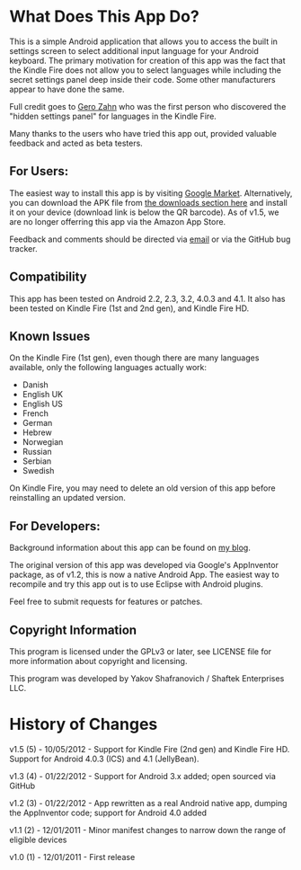 What Does This App Do?
======================
This is a simple Android application that allows you to access the built in settings screen to select additional input language for your Android keyboard. The primary motivation for creation of this app was the fact that the Kindle Fire does not allow you to select languages while including the secret settings panel deep inside their code. Some other manufacturers appear to have done the same.

Full credit goes to [Gero Zahn](http://blog.gerozahn.de/2011/11/kindle-fire-keyboard-layouts-solved/) who was the first person who discovered the "hidden settings panel" for languages in the Kindle Fire.

Many thanks to the users who have tried this app out, provided valuable feedback and acted as beta testers.

For Users:
----------
The easiest way to install this app is by visiting [Google Market](https://market.android.com/details?id=appinventor.ai_yakov.LanguageSettings). Alternatively, you can download the APK file from [the downloads section here](https://github.com/shaftekbiz/android-language-settings-app/downloads) and install it on your device
(download link is below the QR barcode). As of v1.5, we are no longer offerring this app via the Amazon App Store.

Feedback and comments should be directed via [email](mailto:android-dev@shaftek.biz) or via the GitHub bug tracker.

Compatibility
-------------
This app has been tested on Android 2.2, 2.3, 3.2, 4.0.3 and 4.1. It also has been tested on Kindle Fire (1st and 2nd gen), and Kindle Fire HD.

Known Issues
------------
On the Kindle Fire (1st gen), even though there are many languages available, only the following languages actually work:

- Danish
- English UK
- English US
- French
- German
- Hebrew
- Norwegian
- Russian
- Serbian
- Swedish

On Kindle Fire, you may need to delete an old version of this app before reinstalling an updated version.

For Developers:
---------------
Background information about this app can be found on [my blog](http://www.shaftek.org/blog/2011/12/03/enabling-other-languages-on-amazons-new-kindle-fire-tablet/).

The original version of this app was developed via Google's AppInventor package, as of v1.2, this is now a native Android App. The easiest way to recompile and try this app out is to use Eclipse with Android plugins.

Feel free to submit requests for features or patches.

Copyright Information
---------------------
This program is licensed under the GPLv3 or later, see LICENSE file for more information about copyright and licensing.

This program was developed by Yakov Shafranovich / Shaftek Enterprises LLC.

History of Changes
==================
v1.5 (5) - 10/05/2012 - Support for Kindle Fire (2nd gen) and Kindle Fire HD. Support for Android 4.0.3 (ICS) and 4.1 (JellyBean).

v1.3 (4) - 01/22/2012 - Support for Android 3.x added; open sourced via GitHub

v1.2 (3) - 01/22/2012 - App rewritten as a real Android native app, dumping the AppInventor code; support for Android 4.0 added

v1.1 (2) - 12/01/2011 - Minor manifest changes to narrow down the range of eligible devices

v1.0 (1) - 12/01/2011 - First release